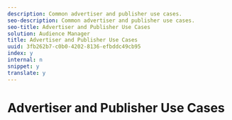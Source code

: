 ```yaml
---
description: Common advertiser and publisher use cases.
seo-description: Common advertiser and publisher use cases.
seo-title: Advertiser and Publisher Use Cases
solution: Audience Manager
title: Advertiser and Publisher Use Cases
uuid: 3fb262b7-c0b0-4202-8136-efbddc49cb95
index: y
internal: n
snippet: y
translate: y
---
```


# Advertiser and Publisher Use Cases


<!-- Removed c_adv_pub_use_cases.html because of a broken link to a whitepaper in a directory that no longer exists. -->
